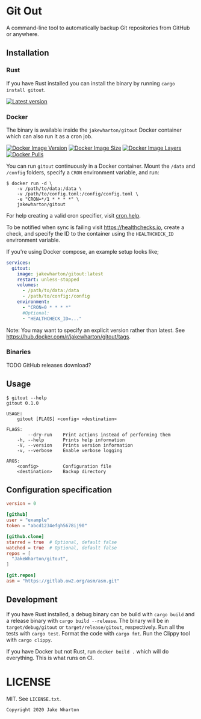 Git Out
=======

A command-line tool to automatically backup Git repositories from GitHub or anywhere.


Installation
------------

### Rust

If you have Rust installed you can install the binary by running `cargo install gitout`.

[![Latest version](https://img.shields.io/crates/v/gitout.svg)](https://crates.io/crates/gitout)

### Docker

The binary is available inside the `jakewharton/gitout` Docker container which can also run it as a cron job.

[![Docker Image Version](https://img.shields.io/docker/v/jakewharton/gitout?sort=semver)][hub]
[![Docker Image Size](https://img.shields.io/docker/image-size/jakewharton/gitout)][layers]
[![Docker Image Layers](https://img.shields.io/microbadger/layers/jakewharton/gitout)][layers]
[![Docker Pulls](https://img.shields.io/docker/pulls/jakewharton/gitout.svg)][hub]

 [hub]: https://hub.docker.com/r/jakewharton/gitout/
 [layers]: https://microbadger.com/images/jakewharton/gitout

You can run `gitout` continuously in a Docker container. Mount the `/data` and `/config` folders, specify a `CRON` environment variable, and run:

```
$ docker run -d \
    -v /path/to/data:/data \
    -v /path/to/config.toml:/config/config.toml \
    -e "CRON=*/1 * * * *" \
    jakewharton/gitout
```

For help creating a valid cron specifier, visit [cron.help](https://cron.help/#0_*_*_*_*).

To be notified when sync is failing visit https://healthchecks.io, create a check, and specify the ID to the container using the `HEALTHCHECK_ID` environment variable.

If you're using Docker compose, an example setup looks like;
```yaml
services:
  gitout:
    image: jakewharton/gitout:latest
    restart: unless-stopped
    volumes:
      - /path/to/data:/data
      - /path/to/config:/config
    environment:
      - "CRON=0 * * * *"
      #Optional:
      - "HEALTHCHECK_ID=..."
```

Note: You may want to specify an explicit version rather than latest. See https://hub.docker.com/r/jakewharton/gitout/tags.

### Binaries

TODO GitHub releases download?


Usage
-----

```
$ gitout --help
gitout 0.1.0

USAGE:
    gitout [FLAGS] <config> <destination>

FLAGS:
        --dry-run    Print actions instead of performing them
    -h, --help       Prints help information
    -V, --version    Prints version information
    -v, --verbose    Enable verbose logging

ARGS:
    <config>         Configuration file
    <destination>    Backup directory
```


Configuration specification
---------------------------

```toml
version = 0

[github]
user = "example"
token = "abcd1234efgh5678ij90"

[github.clone]
starred = true  # Optional, default false
watched = true  # Optional, default false
repos = [
  "JakeWharton/gitout",
]

[git.repos]
asm = "https://gitlab.ow2.org/asm/asm.git"
```


Development
-----------

If you have Rust installed, a debug binary can be build with `cargo build` and a release binary with `cargo build --release`.
The binary will be in `target/debug/gitout` or `target/release/gitout`, respectively.
Run all the tests with `cargo test`.
Format the code with `cargo fmt`.
Run the Clippy tool with `cargo clippy`.

If you have Docker but not Rust, run `docker build .` which will do everything. This is what runs on CI.


LICENSE
======

MIT. See `LICENSE.txt`.

    Copyright 2020 Jake Wharton
